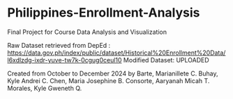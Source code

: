 # Philippines-Enrollment-Analysis
Final Project for Course Data Analysis and Visualization

Raw Dataset retrieved from DepEd : https://data.gov.ph/index/public/dataset/Historical%20Enrollment%20Data/l6xdlzdg-ixdr-yuve-tw7k-0cgug0ceul10
Modified Dataset: UPLOADED

Created from October to December 2024 by 
Barte, Marianillete C.
Buhay, Kyle Andrei C.
Chen, Maria Josephine B.
Consorte, Aaryanah Micah T.
Morales, Kyle Gweneth Q.
